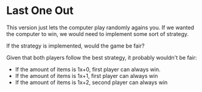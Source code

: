 # Last One Out

This version just lets the computer play randomly agains you. If we wanted the computer to win, we would need to implement some sort of strategy.

If the strategy is implemented, would the game be fair?

Given that both players follow the best strategy, it probably wouldn't be fair:
- If the amount of items is 1x+0, first player can always win.
- If the amount of items is 1x+1, first player can always win
- If the amount of items is 1x+2, second player can always win

